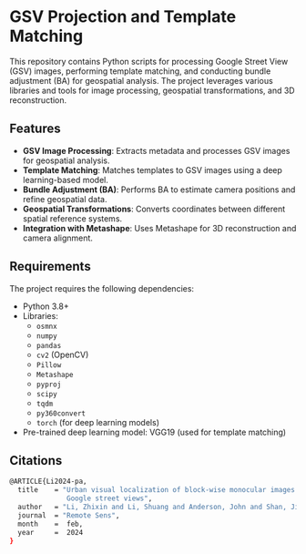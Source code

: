 # GSV Projection and Template Matching

This repository contains Python scripts for processing Google Street View (GSV) images, performing template matching, and conducting bundle adjustment (BA) for geospatial analysis. The project leverages various libraries and tools for image processing, geospatial transformations, and 3D reconstruction.

## Features

- **GSV Image Processing**: Extracts metadata and processes GSV images for geospatial analysis.
- **Template Matching**: Matches templates to GSV images using a deep learning-based model.
- **Bundle Adjustment (BA)**: Performs BA to estimate camera positions and refine geospatial data.
- **Geospatial Transformations**: Converts coordinates between different spatial reference systems.
- **Integration with Metashape**: Uses Metashape for 3D reconstruction and camera alignment.

## Requirements

The project requires the following dependencies:

- Python 3.8+
- Libraries:
  - `osmnx`
  - `numpy`
  - `pandas`
  - `cv2` (OpenCV)
  - `Pillow`
  - `Metashape`
  - `pyproj`
  - `scipy`
  - `tqdm`
  - `py360convert`
  - `torch` (for deep learning models)
- Pre-trained deep learning model: VGG19 (used for template matching)

## Citations
```bash
@ARTICLE{Li2024-pa,
  title    = "Urban visual localization of block-wise monocular images with
              Google street views",
  author   = "Li, Zhixin and Li, Shuang and Anderson, John and Shan, Jie",
  journal  = "Remote Sens",
  month    =  feb,
  year     =  2024
}
```
